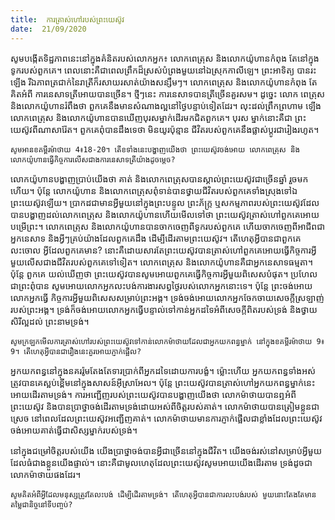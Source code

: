 ```yaml
---
title:  ការត្រាស់ហៅរបស់ព្រះយេស៊ូវ
date:  21/09/2020
---
```


សូមបង្កើតទិដ្ឋភាពនេះនៅក្នុងគំនិតរបស់លោកអ្នក៖ លោកពេត្រុស និងលោកយ៉ូហានកំពុង តែនៅក្នុងទូករបស់ពួកគេ។ ពេលនោះគឺជាពេលព្រឹកដ៏ស្រស់បំព្រងមួយនៅឯស្រុកកាលីឡេ។ ព្រះអាទិត្យ បានរះឡើង រីឯភាពត្រជាក់នៃរាត្រីក៏រសាយរសាត់យ៉ាងសន្សឹមៗ។ លោកពេត្រុស និងលោកយ៉ូហានកំពុង តែគិតអំពី ការនេសាទត្រីអោយបានច្រើន។ ថ្មីៗនេះ ការនេសាទបានត្រីច្រើនគួរសម។ ដូច្នេះ លោក ពេត្រុស និងលោកយ៉ូហានរំពឹងថា ពួកគេនឹងមានសំណាងល្អនៅថ្ងៃបន្ទាប់ទៀតដែរ។ លុះដល់ព្រឹកព្រហាម ឡើង លោកពេត្រុស និងលោកយ៉ូហានបានឃើញបុរសម្នាក់ដើរមកជិតពួកគេ។ បុរស ម្នាក់នោះគឺជា ព្រះយេស៊ូវពីណាសារ៉ែត។ ពួកគេពុំបានដឹងទេថា មិនយូរប៉ុន្មាន ជីវិតរបស់ពួកគេនឹងផ្លាស់ប្តូរជារៀងរហូត។

`សូមអានខគម្ពីរម៉ាថាយ 4៖18-20។ តើខទាំងនេះបង្ហាញយើងថា ព្រះយេស៊ូវចង់អោយ លោកពេត្រុស និងលោកយ៉ូហានធ្វើកិច្ចការលើសជាងការនេសាទត្រីយ៉ាងដូចម្តេច?`

លោកយ៉ូហានបង្ហាញប្រាប់យើងថា គាត់ និងលោកពេត្រុសបានស្គាល់ព្រះយេស៊ូវជាច្រើនឆ្នាំ រួចមកហើយ។ ប៉ុន្តែ លោកយ៉ូហាន និងលោកពេត្រុសពុំទាន់បានថ្វាយជីវិតរបស់ពួកគេទាំងស្រុងទៅឯ ព្រះយេស៊ូវឡើយ។ ប្រាកដជាមានអ្វីមួយនៅក្នុងព្រះបន្ទូល ព្រះភ័ក្រ្ត ឬសកម្មភាពរបស់ព្រះយេស៊ូវដែល បានបង្ហាញដល់លោកពេត្រុស និងលោកយ៉ូហានហើយមើលទៅថា ព្រះយេស៊ូវត្រាស់ហៅពួកគេអោយ បម្រើព្រះ។ លោកពេត្រុស និងលោកយ៉ូហានបានចាកចេញពីទូករបស់ពួកគេ ហើយចាកចេញពីអាជីពជា អ្នកនេសាទ និងអ្វីៗគ្រប់យ៉ាងដែលពួកគេដឹង ដើម្បីដើរតាមព្រះយេស៊ូវ។ តើហេតុអ្វីបានជាពួកគេលះចោល អ្វីដែលពួកគេមាន? នោះគឺដោយសារតែព្រះយេស៊ូវបានត្រាស់ហៅពួកគេអោយធ្វើកិច្ចការអ្វីមួយលើសជាងជីវិតរបស់ពួកគេទៅទៀត។ លោកពេត្រុស និងលោកយ៉ូហានគឺជាអ្នកនេសាទធម្មតា។ ប៉ុន្តែ ពួកគេ យល់ឃើញថា ព្រះយេស៊ូវបានសូមអោយពួកគេធ្វើកិច្ចការអ្វីមួយពិសេសបំផុត។ ប្រហែលជាព្រះពុំបាន សូមអោយលោកអ្នកលះបង់ការងារសព្វថ្ងៃរបស់លោកអ្នកនោះទេ។ ប៉ុន្តែ ព្រះចង់អោយលោកអ្នកធ្វើ កិច្ចការអ្វីមួយពិសេសសម្រាប់ព្រះអង្គ។ ទ្រង់ចង់អោយលោកអ្នកចែកចាយសេចក្តីស្រឡាញ់របស់ព្រះអង្គ។ ទ្រង់ក៏ចង់អោយលោកអ្នកធ្វើបន្ទាល់ទៅកាន់អ្នកដទៃអំពីសេចក្តីពិតរបស់ទ្រង់ និងថ្វាយសិរីល្អដល់ ព្រះនាមទ្រង់។

`សូមក្រឡកមើលការត្រាស់ហៅរបស់ព្រះយេស៊ូវទៅកាន់លោកម៉ាថាយដែលជាអ្នកយកពន្ធម្នាក់ នៅក្នុងខគម្ពីរម៉ាថាយ 9៖9។ តើហេតុអ្វីបានជារឿងនេះគួរអោយភ្ញាក់ផ្អើល?`

អ្នកយកពន្ធនៅក្នុងនគររ៉ូមតែងតែទារប្រាក់ពីអ្នកដទៃដោយការបង្ខំ។ ម៉្លោះហើយ អ្នកយកពន្ធទាំងអស់ត្រូវបានគេស្អប់ខ្ពើមនៅក្នុងសាសន៍អ៊ីស្រាអែល។ ប៉ុន្តែ ព្រះយេស៊ូវបានត្រាស់ហៅអ្នកយកពន្ធម្នាក់នេះអោយដើរតាមទ្រង់។ ការអញ្ជើញរបស់ព្រះយេស៊ូវបានបង្ហាញយើងថា លោកម៉ាថាយបានឮអំពី ព្រះយេស៊ូវ និងបានប្រាថ្នាចង់ដើរតាមទ្រង់ដោយអស់ពីចិត្តរបស់គាត់។ លោកម៉ាថាយបានត្រៀមខ្លួនជា ស្រេច នៅពេលដែលព្រះយេស៊ូវអញ្ជើញគាត់។ លោកម៉ាថាយមានការភ្ញាក់ផ្អើលជាខ្លាំងដែលព្រះយេស៊ូវ ចង់អោយគាត់ធ្វើជាសិស្សម្នាក់របស់ទ្រង់។

នៅក្នុងជម្រៅចិត្តរបស់យើង យើងប្រាថ្នាចង់បានអ្វីជាច្រើននៅក្នុងជីវិត។ យើងចង់រស់នៅសម្រាប់អ្វីមួយដែលធំជាងខ្លួនយើងផ្ទាល់។ នោះគឺជាមូលហេតុដែលព្រះយេស៊ូវសូមអោយយើងដើរតាម ទ្រង់ដូចជាលោកម៉ាថាយផងដែរ។

`សូមគិតអំពីអ្វីដែលមនុស្សត្រូវតែលះបង់ ដើម្បីដើរតាមទ្រង់។ តើហេតុអ្វីបានជាការលះបង់របស់ មួយនោះតែងតែមានតម្លៃជានិច្ចនៅទីបញ្ចប់?`